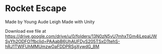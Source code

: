 # Rocket Escape

Made by Young Aude Leigh
Made with Unity

Download exe file at https://drive.google.com/drive/u/0/folders/13N0zN5yU7mhxTGm4iLepaUWSyYh2ODFO?fbclid=PAAabB6UhAUFDyS205TSxDTtehS-hRJ1TWlFUhMMUmzwOaFDDPRSgXywdG_8M
